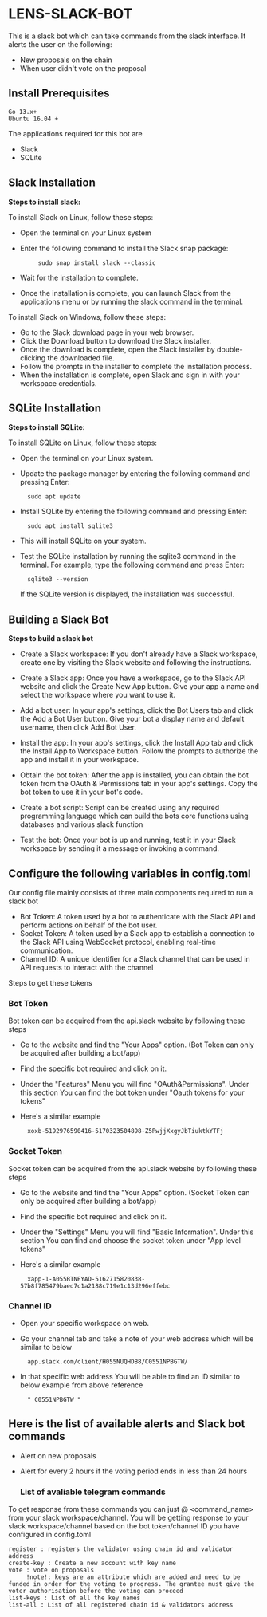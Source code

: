 # LENS-SLACK-BOT
This is a slack bot which can take commands from the slack interface.
It alerts the user on the following:
- New proposals on the chain
- When user didn't vote on the proposal

 
## Install Prerequisites

    Go 13.x+
    Ubuntu 16.04 +

The applications required for this bot are 
* Slack
* SQLite

## Slack Installation

**Steps to install slack:**

To install Slack on Linux, follow these steps:
* Open the terminal on your Linux system
* Enter the following command to install the Slack snap package:

           sudo snap install slack --classic

* Wait for the installation to complete.

* Once the installation is complete, you can launch Slack from the applications menu or by running the slack command in the terminal.

To install Slack on Windows, follow these steps:

* Go to the Slack download page in your web browser.
* Click the Download button to download the Slack installer.
* Once the download is complete, open the Slack installer by double-clicking the downloaded file.
* Follow the prompts in the installer to complete the installation process.
* When the installation is complete, open Slack and sign in with your workspace credentials.

## SQLite Installation

**Steps to install SQLite:**

To install SQLite on Linux, follow these steps:

* Open the terminal on your Linux system.

* Update the package manager by entering the following command and pressing Enter:

        sudo apt update


* Install SQLite by entering the following command and pressing Enter:

        sudo apt install sqlite3

* This will install SQLite on your system.

* Test the SQLite installation by running the sqlite3 command in the terminal. For example, type the following command and press Enter:

        sqlite3 --version

    If the SQLite version is displayed, the installation was successful.

## Building a Slack Bot

**Steps to build a slack bot**

* Create a Slack workspace: If you don't already have a Slack workspace, create one by visiting the Slack website and following the instructions.

* Create a Slack app: Once you have a workspace, go to the Slack API website and click the Create New App button. Give your app a name and select the workspace where you want to use it.

* Add a bot user: In your app's settings, click the Bot Users tab and click the Add a Bot User button. Give your bot a display name and default username, then click Add Bot User.

* Install the app: In your app's settings, click the Install App tab and click the Install App to Workspace button. Follow the prompts to authorize the app and install it in your workspace.

* Obtain the bot token: After the app is installed, you can obtain the bot token from the OAuth & Permissions tab in your app's settings. Copy the bot token to use it in your bot's code.

*  Create a bot script: Script can be created using any required programming language which can build the bots core functions using databases and various slack function

*    Test the bot: Once your bot is up and running, test it in your Slack workspace by sending it a message or invoking a command.

## Configure the following variables in config.toml
 Our config file mainly consists of three main components required to run a slack bot
 
 * Bot Token:
            A token used by a bot to authenticate with the Slack API and perform actions on behalf of the bot user.
 * Socket Token:
     A token used by a Slack app to establish a connection to the Slack API using WebSocket protocol, enabling real-time communication.
 * Channel ID:
     A unique identifier for a Slack channel that can be used in API requests to interact with the channel 
     
 Steps to get these tokens
 
 ### **Bot Token**
  
  Bot token can be acquired from the api.slack website by following these steps
  * Go to the website and find the "Your Apps" option. (Bot Token can only be acquired after building a bot/app)
  * Find the specific bot required and click on it.
  * Under the "Features" Menu you will find "OAuth&Permissions". Under this section You can find the bot token under "Oauth tokens for your tokens"
  * Here's a similar example 
  
          xoxb-5192976590416-5170323504898-Z5RwjjXxgyJbTiuktkYTFj
  ### **Socket Token**
  
  Socket token can be acquired from the api.slack website by following these steps
  * Go to the website and find the "Your Apps" option. (Socket Token can only be acquired after building a bot/app)
  * Find the specific bot required and click on it.
  * Under the "Settings" Menu you will find "Basic Information". Under this section You can find and choose the socket token under "App level tokens"
  * Here's a similar example 
  
          xapp-1-A055BTNEYAD-5162715820838-57b8f785479baed7c1a2188c719e1c13d296effebc
          
### Channel ID

* Open your specific workspace on web.
* Go your channel tab and take a note of your web address which will be similar to below
            
        app.slack.com/client/H055NUQHDB8/C0551NPBGTW/

* In that specific web address You will be able to find an ID similar to below example from above reference

        " C0551NPBGTW "
        
## Here is the list of available alerts and Slack bot commands

* Alert on new proposals
* Alert for every 2 hours if the voting period ends in less than 24 hours 
   
   ### List of avaliable telegram commands

To get response from these commands you can just @<bot-name> <command_name> from your slack workspace/channel. You will be getting response to your slack workspace/channel based on the bot token/channel ID you have configured in config.toml

    register : registers the validator using chain id and validator address
    create-key : Create a new account with key name
    vote : vote on proposals 
         !note!: keys are an attribute which are added and need to be funded in order for the voting to progress. The grantee must give the voter authorisation before the voting can proceed 
    list-keys : List of all the key names
    list-all : List of all registered chain id & validators address
